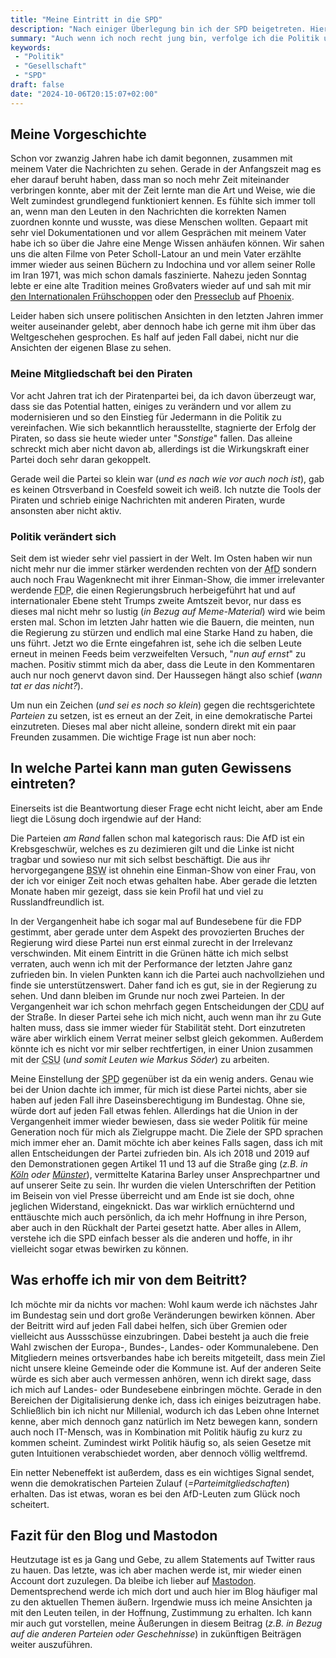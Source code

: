 ```yaml
---
title: "Meine Eintritt in die SPD"
description: "Nach einiger Überlegung bin ich der SPD beigetreten. Hier möchte ich erläutern, was mich dazu bewogen hat."
summary: "Auch wenn ich noch recht jung bin, verfolge ich die Politik und unsere Gesellschaft schon seit knapp zwanzig Jahren. Gerade in den letzten Jahren fühlt sich alles noch viel fragiler an als ich es jemals mit erlebt habe. Für mich ist das einer der Gründe, wieso ich nun zum zweiten mal in meinem Leben einer Partei beigetreten bin."
keywords:
 - "Politik"
 - "Gesellschaft"
 - "SPD"
draft: false
date: "2024-10-06T20:15:07+02:00"
---
```


## Meine Vorgeschichte
Schon vor zwanzig Jahren habe ich damit begonnen, zusammen mit meinem Vater die Nachrichten zu sehen. Gerade in der Anfangszeit mag es eher darauf beruht haben, dass man so noch mehr Zeit miteinander verbringen konnte, aber mit der Zeit lernte man die Art und Weise, wie die Welt zumindest grundlegend funktioniert kennen. Es fühlte sich immer toll an, wenn man den Leuten in den Nachrichten die korrekten Namen zuordnen konnte und wusste, was diese Menschen wollten. Gepaart mit sehr viel Dokumentationen und vor allem Gesprächen mit meinem Vater habe ich so über die Jahre eine Menge Wissen anhäufen können. Wir sahen uns die alten Filme von Peter Scholl-Latour an und mein Vater erzählte immer wieder aus seinen Büchern zu Indochina und vor allem seiner Rolle im Iran 1971, was mich schon damals faszinierte. Nahezu jeden Sonntag lebte er eine alte Tradition meines Großvaters wieder auf und sah mit mir [den Internationalen Frühschoppen](https://de.wikipedia.org/wiki/Der_Internationale_Fr%C3%BChschoppen) oder den [Presseclub](https://de.wikipedia.org/wiki/Presseclub_(WDR)) auf [Phoenix](https://de.wikipedia.org/wiki/Phoenix_(Fernsehsender)).

Leider haben sich unsere politischen Ansichten in den letzten Jahren immer weiter auseinander gelebt, aber dennoch habe ich gerne mit ihm über das Weltgeschehen gesprochen. Es half auf jeden Fall dabei, nicht nur die Ansichten der eigenen Blase zu sehen.

### Meine Mitgliedschaft bei den Piraten
Vor acht Jahren trat ich der Piratenpartei bei, da ich davon überzeugt war, dass sie das Potential hatten, einiges zu verändern und vor allem zu modernisieren und so den Einstieg für Jedermann in die Politik zu vereinfachen. Wie sich bekanntlich herausstellte, stagnierte der Erfolg der Piraten, so dass sie heute wieder unter "_Sonstige_" fallen. Das alleine schreckt mich aber nicht davon ab, allerdings ist die Wirkungskraft einer Partei doch sehr daran gekoppelt.

Gerade weil die Partei so klein war (_und es nach wie vor auch noch ist_), gab es keinen Otrsverband in Coesfeld soweit ich weiß. Ich nutzte die Tools der Piraten und schrieb einige Nachrichten mit anderen Piraten, wurde ansonsten aber nicht aktiv.

### Politik verändert sich

Seit dem ist wieder sehr viel passiert in der Welt. Im Osten haben wir nun nicht mehr nur die immer stärker werdenden rechten von der <abbr title="Alternative für Deutschland">AfD</abbr> sondern auch noch Frau Wagenknecht mit ihrer Einman-Show, die immer irrelevanter werdende <abbr title="Freie Demokratische Partei">FDP</abbr>, die einen Regierungsbruch herbeigeführt hat und auf internationaler Ebene steht Trumps zweite Amtszeit bevor, nur dass es dieses mal nicht mehr so lustig (_in Bezug auf Meme-Material_) wird wie beim ersten mal. Schon im letzten Jahr hatten wie die Bauern, die meinten, nun die Regierung zu stürzen und endlich mal eine Starke Hand zu haben, die uns führt. Jetzt wo die Ernte eingefahren ist, sehe ich die selben Leute erneut in meinen Feeds beim verzweifelten Versuch, "_nun auf ernst_" zu machen. Positiv stimmt mich da aber, dass die Leute in den Kommentaren auch nur noch genervt davon sind. Der Haussegen hängt also schief (_wann tat er das nicht?_).

Um nun ein Zeichen (_und sei es noch so klein_) gegen die rechtsgerichtete _Parteien_ zu setzen, ist es erneut an der Zeit, in eine demokratische Partei einzutreten. Dieses mal aber nicht alleine, sondern direkt mit ein paar Freunden zusammen. Die wichtige Frage ist nun aber noch:


## In welche Partei kann man guten Gewissens eintreten?
Einerseits ist die Beantwortung dieser Frage echt nicht leicht, aber am Ende liegt die Lösung doch irgendwie auf der Hand:

Die Parteien _am Rand_ fallen schon mal kategorisch raus: Die AfD ist ein Krebsgeschwür, welches es zu dezimieren gilt und die Linke ist nicht tragbar und sowieso nur mit sich selbst beschäftigt. Die aus ihr hervorgegangene <abbr title="Bündnis Sarah Wagenknecht">BSW</abbr> ist ohnehin eine Einman-Show von einer Frau, von der ich vor einiger Zeit noch etwas gehalten habe. Aber gerade die letzten Monate haben mir gezeigt, dass sie kein Profil hat und viel zu Russlandfreundlich ist.

In der Vergangenheit habe ich sogar mal auf Bundesebene für die FDP gestimmt, aber gerade unter dem Aspekt des provozierten Bruches der Regierung wird diese Partei nun erst einmal zurecht in der Irrelevanz verschwinden. Mit einem Eintritt in die Grünen hätte ich mich selbst verraten, auch wenn ich mit der Performance der letzten Jahre ganz zufrieden bin. In vielen Punkten kann ich die Partei auch nachvollziehen und finde sie unterstützenswert. Daher fand ich es gut, sie in der Regierung zu sehen. Und dann bleiben im Grunde nur noch zwei Parteien. In der Vergangenheit war ich schon mehrfach gegen Entscheidungen der <abbr title="Christlich Demokratische Union">CDU</abbr> auf der Straße. In dieser Partei sehe ich mich nicht, auch wenn man ihr zu Gute halten muss, dass sie immer wieder für Stabilität steht. Dort einzutreten wäre aber wirklich einem Verrat meiner selbst gleich gekommen. Außerdem könnte ich es nicht vor mir selber rechtfertigen, in einer Union zusammen mit der <abbr title="Christlich Soziale Union">CSU</abbr> (_und somit Leuten wie Markus Söder_) zu arbeiten.

Meine Einstellung der <abbr title="Sozialdemokratische Partei Deutschlands">SPD</abbr> gegenüber ist da ein wenig anders. Genau wie bei der Union dachte ich immer, für mich ist diese Partei nichts, aber sie haben auf jeden Fall ihre Daseinsberechtigung im Bundestag. Ohne sie, würde dort auf jeden Fall etwas fehlen. Allerdings hat die Union in der Vergangenheit immer wieder bewiesen, dass sie weder Politik für meine Generation noch für mich als Zielgruppe macht. Die Ziele der SPD sprachen mich immer eher an. Damit möchte ich aber keines Falls sagen, dass ich mit allen Entscheidungen der Partei zufrieden bin. Als ich 2018 und 2019 auf den Demonstrationen gegen Artikel 11 und 13 auf die Straße ging (_z.B. in [Köln](/post/safeyourinternet/) oder [Münster](/post/uploadfilter_demo_muenster/)_), vermittelte Katarina Barley unser Ansprechpartner und auf unserer Seite zu sein. Ihr wurden die vielen Unterschriften der Petition im Beisein von viel Presse überreicht und am Ende ist sie doch, ohne jeglichen Widerstand, eingeknickt. Das war wirklich ernüchternd und enttäuschte mich auch persönlich, da ich mehr Hoffnung in ihre Person, aber auch in den Rückhalt der Partei gesetzt hatte. Aber alles in Allem, verstehe ich die SPD einfach besser als die anderen und hoffe, in ihr vielleicht sogar etwas bewirken zu können.


## Was erhoffe ich mir von dem Beitritt?
Ich möchte mir da nichts vor machen: Wohl kaum werde ich nächstes Jahr im Bundestag sein und dort große Veränderungen bewirken können. Aber der Beitritt wird auf jeden Fall dabei helfen, sich über Gremien oder vielleicht aus Aussschüsse einzubringen. Dabei besteht ja auch die freie Wahl zwischen der Europa-, Bundes-, Landes- oder Kommunalebene. Den Mitgliedern meines ortsverbandes habe ich bereits mitgeteilt, dass mein Ziel nicht unsere kleine Gemeinde oder die Kommune ist. Auf der anderen Seite würde es sich aber auch vermessen anhören, wenn ich direkt sage, dass ich mich auf Landes- oder Bundesebene einbringen möchte. Gerade in den Bereichen der Digitalisierung denke ich, dass ich einiges beizutragen habe. Schließlich bin ich nicht nur Millenial, wodurch ich das Leben ohne Internet kenne, aber mich dennoch ganz natürlich im Netz bewegen kann, sondern auch noch IT-Mensch, was in Kombination mit Politik häufig zu kurz zu kommen scheint. Zumindest wirkt Politik häufig so, als seien Gesetze mit guten Intuitionen verabschiedet worden, aber dennoch völlig weltfremd.

Ein netter Nebeneffekt ist außerdem, dass es ein wichtiges Signal sendet, wenn die demokratischen Parteien Zulauf (_=Parteimitgliedschaften_) erhalten. Das ist etwas, woran es bei den AfD-Leuten zum Glück noch scheitert.


## Fazit für den Blog und Mastodon
Heutzutage ist es ja Gang und Gebe, zu allem Statements auf Twitter raus zu hauen. Das letzte, was ich aber machen werde ist, mir wieder einen Account dort zuzulegen. Da bleibe ich lieber auf [Mastodon](https://mastodon.mariustimmer.de/@timmer). Dementsprechend werde ich mich dort und auch hier im Blog häufiger mal zu den aktuellen Themen äußern. Irgendwie muss ich meine Ansichten ja mit den Leuten teilen, in der Hoffnung, Zustimmung zu erhalten. Ich kann mir auch gut vorstellen, meine Äußerungen in diesem Beitrag (_z.B. in Bezug auf die anderen Parteien oder Geschehnisse_) in zukünftigen Beiträgen weiter auszuführen.
